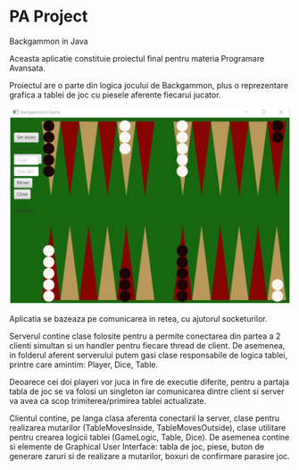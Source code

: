 # PA Project
Backgammon in Java

Aceasta aplicatie constituie proiectul final pentru materia Programare Avansata.


Proiectul are o parte din logica jocului de Backgammon, plus o reprezentare grafica a tablei de joc cu piesele aferente fiecarui jucator.

![img.png](img.png)

Aplicatia se bazeaza pe comunicarea in retea, cu ajutorul socketurilor.

Serverul contine clase folosite pentru a permite conectarea din partea a 2 clienti simultan si un handler pentru fiecare thread de client.
De asemenea, in folderul aferent serverului putem gasi clase responsabile de logica tablei, printre care amintim: Player, Dice, Table.

Deoarece cei doi playeri vor juca in fire de executie diferite, pentru a partaja tabla de joc se va folosi un singleton iar comunicarea dintre client si server va avea ca scop trimiterea/primirea tablei actualizate.
	
Clientul contine, pe langa clasa aferenta conectarii la server, clase pentru realizarea mutarilor (TableMovesInside, TableMovesOutside), clase utilitare pentru crearea logicii tablei (GameLogic, Table, Dice).
De asemenea contine si elemente de Graphical User Interface: tabla de joc, piese, buton de generare zaruri si de realizare a mutarilor, boxuri de confirmare parasire joc.
